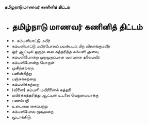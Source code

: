 **தமிழ்நாடு மாணவர் கணினித் திட்டம்**
- # தமிழ்நாடு மாணவர் கணினித் திட்டம்
- n. கம்பளியாட்டு மயிர்
- கம்பளியாட்டு மயிர்போலப் பயன்படம் பிற விலாங்குமயிர்
- ஓர் ஆட்டில் ஒருதடவை கத்தரித்த கம்பளி அளவு
- கம்பளிபோன்ற முறமுறப்பான வளமான தலைமயிர்
- கம்பளிபோன்ற பொருள்
- முகிற்கற்றை
- பனின்கீற்று
- பஞ்சுக்கற்றை
-  கம்பளிக்கற்றை
- (வினை) கம்பளி மயிரினைக் கத்தரி
- மயிர்க்கத்தரித்து ஆட்டின் உடலை வெறுமையாக்கு
- பணம்பறி
- உடைமை கைப்பற்று
- கம்பளிபோல மூடிமறை
- மூடாக்கிடு.

